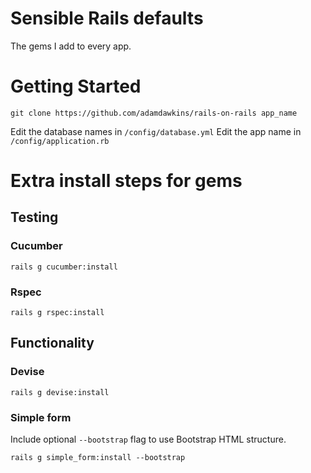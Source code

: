 # Sensible Rails defaults
The gems I add to every app.

# Getting Started
`git clone https://github.com/adamdawkins/rails-on-rails app_name`

Edit the database names in `/config/database.yml`
Edit the app name in `/config/application.rb`

# Extra install steps for gems

## Testing

### Cucumber
```
rails g cucumber:install
```

### Rspec
```
rails g rspec:install
```


## Functionality

### Devise
```
rails g devise:install
```

### Simple form
Include optional `--bootstrap` flag to use Bootstrap HTML structure.

```
rails g simple_form:install --bootstrap
```

